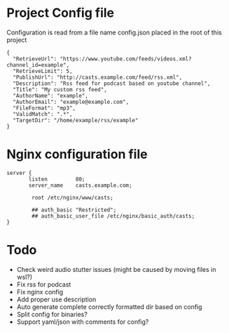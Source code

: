 
# Project Config file
Configuration is read from a file name config.json placed in the root of this project
```
{                                                                                                 
  "RetrieveUrl": "https://www.youtube.com/feeds/videos.xml?channel_id=example",  
  "RetrieveLimit": 5,
  "PublishUrl": "http://casts.example.com/feed/rss.xml",                                                       
  "Description": "Rss feed for podcast based on youtube channel",                                 
  "Title": "My custom rss feed",                                                                  
  "AuthorName": "example",                                                                           
  "AuthorEmail": "example@example.com",                                                                  
  "FileFormat": "mp3",                                                                            
  "ValidMatch": ".*",                                                                             
  "TargetDir": "/home/example/rss/example"                                                               
}                                                                                                 
```

# Nginx configuration file
```
server {
       listen         80;
       server_name    casts.example.com;

        root /etc/nginx/www/casts;

        ## auth_basic "Restricted";
        ## auth_basic_user_file /etc/nginx/basic_auth/casts;
}
```

# Todo

- Check weird audio stutter issues (might be caused by moving files in wsl?)
- Fix rss for podcast
- Fix nginx config
- Add proper use description
- Auto generate complete correctly formatted dir based on config
- Split config for binaries?
- Support yaml/json with comments for config?

